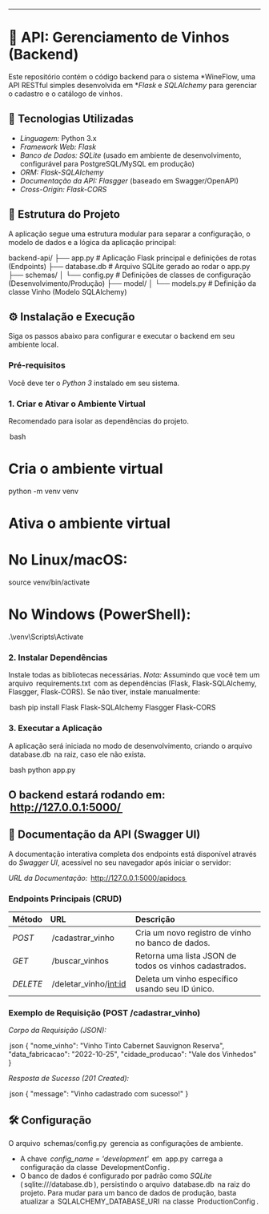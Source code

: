 -----

# 🍷 API: Gerenciamento de Vinhos (Backend)

Este repositório contém o código backend para o sistema *WineFlow, uma API RESTful simples desenvolvida em **Flask* e *SQLAlchemy* para gerenciar o cadastro e o catálogo de vinhos.

## 🚀 Tecnologias Utilizadas

  * *Linguagem:* Python 3.x
  * *Framework Web:* *Flask*
  * *Banco de Dados:* *SQLite* (usado em ambiente de desenvolvimento, configurável para PostgreSQL/MySQL em produção)
  * *ORM:* *Flask-SQLAlchemy*
  * *Documentação da API:* *Flasgger* (baseado em Swagger/OpenAPI)
  * *Cross-Origin:* *Flask-CORS*

## 📂 Estrutura do Projeto

A aplicação segue uma estrutura modular para separar a configuração, o modelo de dados e a lógica da aplicação principal:


backend-api/
├── app.py                      # Aplicação Flask principal e definições de rotas (Endpoints)
├── database.db                 # Arquivo SQLite gerado ao rodar o app.py
├── schemas/
│   └── config.py               # Definições de classes de configuração (Desenvolvimento/Produção)
├── model/
│   └── models.py               # Definição da classe Vinho (Modelo SQLAlchemy)



## ⚙️ Instalação e Execução

Siga os passos abaixo para configurar e executar o backend em seu ambiente local.

### Pré-requisitos

Você deve ter o *Python 3* instalado em seu sistema.

### 1\. Criar e Ativar o Ambiente Virtual

Recomendado para isolar as dependências do projeto.

⁠ bash
# Cria o ambiente virtual
python -m venv venv

# Ativa o ambiente virtual
# No Linux/macOS:
source venv/bin/activate
# No Windows (PowerShell):
.\venv\Scripts\Activate
 ⁠

### 2\. Instalar Dependências

Instale todas as bibliotecas necessárias. *Nota:* Assumindo que você tem um arquivo ⁠ requirements.txt ⁠ com as dependências (Flask, Flask-SQLAlchemy, Flasgger, Flask-CORS). Se não tiver, instale manualmente:

⁠ bash
pip install Flask Flask-SQLAlchemy Flasgger Flask-CORS
 ⁠

### 3\. Executar a Aplicação

A aplicação será iniciada no modo de desenvolvimento, criando o arquivo ⁠ database.db ⁠ na raiz, caso ele não exista.

⁠ bash
python app.py
 ⁠

O backend estará rodando em: **⁠ http://127.0.0.1:5000/ ⁠** [
](http://127.0.0.1:5000/)
-----

## 📝 Documentação da API (Swagger UI)

A documentação interativa completa dos endpoints está disponível através do *Swagger UI*, acessível no seu navegador após iniciar o servidor:

*URL da Documentação:* ⁠ http://127.0.0.1:5000/apidocs ⁠

### Endpoints Principais (CRUD)

| Método | URL | Descrição |
| :--- | :--- | :--- |
| *POST* | ⁠ /cadastrar_vinho ⁠ | Cria um novo registro de vinho no banco de dados. |
| *GET* | ⁠ /buscar_vinhos ⁠ | Retorna uma lista JSON de todos os vinhos cadastrados. |
| *DELETE* | ⁠ /deletar_vinho/<int:id> ⁠ | Deleta um vinho específico usando seu ID único. |

### Exemplo de Requisição (POST /cadastrar\_vinho)

*Corpo da Requisição (JSON):*

⁠ json
{
    "nome_vinho": "Vinho Tinto Cabernet Sauvignon Reserva",
    "data_fabricacao": "2022-10-25",
    "cidade_producao": "Vale dos Vinhedos"
}
 ⁠

*Resposta de Sucesso (201 Created):*

⁠ json
{
    "message": "Vinho cadastrado com sucesso!"
}
 ⁠

## 🛠️ Configuração

O arquivo ⁠ schemas/config.py ⁠ gerencia as configurações de ambiente.

  * A chave *⁠ config_name = 'development' ⁠* em ⁠ app.py ⁠ carrega a configuração da classe ⁠ DevelopmentConfig ⁠.
  * O banco de dados é configurado por padrão como *SQLite* (⁠ sqlite:///database.db ⁠), persistindo o arquivo ⁠ database.db ⁠ na raiz do projeto. Para mudar para um banco de dados de produção, basta atualizar a ⁠ SQLALCHEMY_DATABASE_URI ⁠ na classe ⁠ ProductionConfig ⁠.

